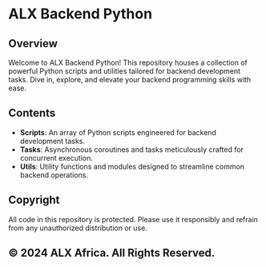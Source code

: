 # ALX Backend Python

## Overview
Welcome to ALX Backend Python! This repository houses a collection of powerful Python scripts and utilities tailored for backend development tasks. Dive in, explore, and elevate your backend programming skills with ease.

## Contents
- **Scripts**: An array of Python scripts engineered for backend development tasks.
- **Tasks**: Asynchronous coroutines and tasks meticulously crafted for concurrent execution.
- **Utils**: Utility functions and modules designed to streamline common backend operations.

## Copyright
All code in this repository is protected. Please use it responsibly and refrain from any unauthorized distribution or use.

## © 2024 ALX Africa. All Rights Reserved.


